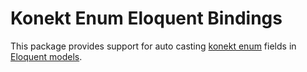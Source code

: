 # Konekt Enum Eloquent Bindings

This package provides support for auto casting [konekt enum](https://github.com/artkonekt/enum) fields in [Eloquent models](https://laravel.com/docs/5.4/eloquent-mutators).

